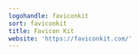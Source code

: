 ```yaml
---
logohandle: faviconkit
sort: faviconkit
title: Favicon Kit
website: 'https://faviconkit.com/'
---
```

